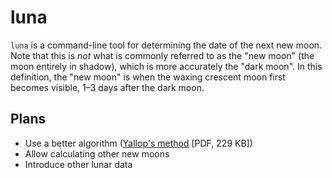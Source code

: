 # luna

`luna` is a command-line tool for determining the date of the next new moon. Note that this is *not* what is commonly referred to as the "new moon" (the moon entirely in shadow), which is more accurately the "dark moon". In this definition, the "new moon" is when the waxing crescent moon first becomes visible, 1–3 days after the dark moon.

## Plans

* Use a better algorithm ([Yallop's method](http://astro.ukho.gov.uk/download/NAOTN69.pdf) [PDF, 229 KB])
* Allow calculating other new moons
* Introduce other lunar data
